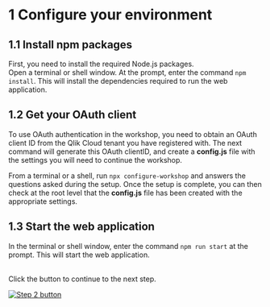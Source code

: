 # 1 Configure your environment

## 1.1 Install npm packages

First, you need to install the required Node.js packages.  
Open a terminal or shell window. At the prompt, enter the command `npm install`. This will install the dependencies required to run the web application.

## 1.2 Get your OAuth client

To use OAuth authentication in the workshop, you need to obtain an OAuth client ID from the Qlik Cloud tenant you have registered with.
The next command will generate this OAuth clientID, and create a **config.js** file with the settings you will need to continue the workshop.

From a terminal or a shell, run `npx configure-workshop` and answers the questions asked during the setup.
Once the setup is complete, you can then check at the root level that the **config.js** file has been created with the appropriate settings.

## 1.3 Start the web application

In the terminal or shell window, enter the command `npm run start` at the prompt. This will start the web application.  

<br />
Click the button to continue to the next step.  
<br />

[![Step 2 button](https://img.shields.io/badge/Step_2_--_Using_qlik--embed_to_Render_Visualizations_in_Real_Time_>-19426C?style=for-the-badge)](02-hello-qlikembed.md)
